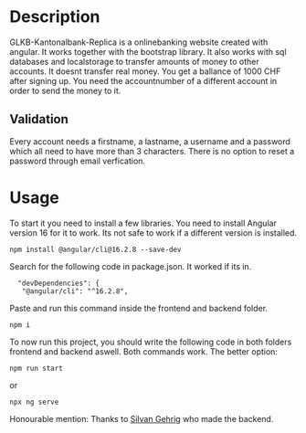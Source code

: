 # Description

GLKB-Kantonalbank-Replica is a onlinebanking website created with angular. It works together with the bootstrap library. It also works with sql databases and localstorage to transfer amounts of money to other accounts. It doesnt transfer real money. You get a ballance of 1000 CHF after signing up. You need the accountnumber of a different account in order to send the money to it.

## Validation
Every account needs a firstname, a lastname, a username and a password which all need to have more than 3 characters.
There is no option to reset a password through email verfication.

# Usage
To start it you need to install a few libraries.
You need to install Angular version 16 for it to work. Its not safe to work if a different version is installed.
```
npm install @angular/cli@16.2.8 --save-dev
```

Search for the following code in package.json. It worked if its in.
```
  "devDependencies": {
   "@angular/cli": "^16.2.8",
 ```

Paste and run this command inside the frontend and backend folder.
```
npm i
```


To now run this project, you should write the following code in both folders frontend and backend aswell.
Both commands work.
The better option:
```
npm run start
```
or
```
npx ng serve
```

Honourable mention:
Thanks to [Silvan Gehrig](https://github.com/sgeh) who made the backend.

